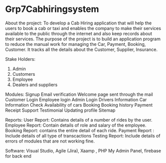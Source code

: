 # Grp7Cabhiringsystem

About the project: 
To develop a Cab Hiring application that will help the users to book a cab or taxi and enables the company to make their services available to the public through the internet and also keep records about their services. 
The purpose of the project is to build an application program to reduce the manual work for managing the Car, Payment, Booking, Customer. It tracks all the details about the Customer, Supplier, Insurance.


Stake Holders:
1) Admin
2) Customers
3) Employee
4) Dealers and suppliers


Modules:
 Signup
Email verification
Welcome page sent through the mail
 Customer Login 
Employee login
 Admin Login
 Drivers Information
 Car Information
 Check Availability of cars
 Booking
 Booking history
 Payment
Receipt
 Support
 Testimonial 
 Updating profile
Sitemap


Reports:
User Report: Contains details of a number of rides by the user.
Employee Report: Contain details of role and salary of the employee.
Booking Report: contains the entire detail of each ride.
Payment Report : Include details of all type of transcactions
Testing Report: Include details of errors of modules that are not working fine.


Software:
Visual Studio, 
Agile (Jira), 
Xaamp , 
PHP My Admin Panel, 
firebase for back end



